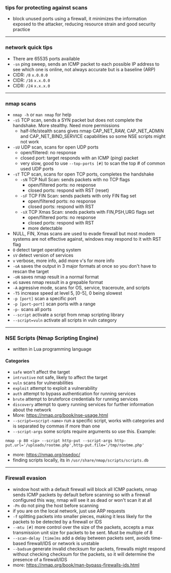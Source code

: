 ### tips for protecting against scans
- block unused ports using a firewall, it minimizes the information exposed to the attacker, reducing resource strain and good security practice
___
### network quick tips
- There are 65535 ports available
- `-sn` ping sweep, sends an ICMP packet to each possible IP address to see which one is online, not always accurate but is a baseline (ARP)
- CIDR: `/8` `x.0.0.0`
- CIDR: `/16` `x.x.0.0`
- CIDR: `/24` `x.x.x.0`
___
### nmap scans
- `nmap -h` or `man nmap` for help
- `-sS` TCP scan, sends a SYN packet but does not complete the handshake. More stealthy. Need more permissions
  - half-life/stealth scans gives nmap CAP_NET_RAW, CAP_NET_ADMIN and CAP_NET_BIND_SERVICE capabilities so some NSE scripts might not work 
- `-sU` UDP scan, scans for open UDP ports
  - open/filtered: no response
  - closed port: target responds with an ICMP (ping) packet
  - very slow, good to use `--top-ports [#]` to scan the top # of common used UDP ports
- `-sT` TCP scan, scans for open TCP ports, completes the handshake
  - `-sN` TCP Null Scan: sends packets with no TCP flags
    - open/filtered ports: no response
    - closed ports: respond with RST (reset)
  - `-sF` TCP FIN Scan: sends packets with only FIN flag set
    - open/filtered ports: no response
    - closed ports: respond with RST 
  - `-sX` TCP Xmas Scan: sneds packets with FIN,PSH,URG flags set
    - open/filtered ports: no response
    - closed ports: respond with RST
    - more detectable
- NULL, FIN, Xmas scans are used to evade firewall but most modern systems are not effective against, windows may respond to it with RST flag 
- `O` detect target operating system
- `sV` detect version of services
- `v` verbose, more info, add more v's for more info
- `-oA` saves the output in 3 major formats at once so you don't have to rescan the target
- `-oN` saves nmap result in a normal format
- `oG` saves nmap ressult in a grepable format
- `-A` agressive mode, scans for OS, service, traceroute, and scripts
- `-T5` increase speed at level 5, [0-5], 0 being slowest
- `-p [port]` scan a specific port
- `-p [port-port]` scan ports with a range
- `-p-` scans all ports
- `--script` activate a script from nmap scripting library
- `--script=vuln` activate all scripts in vuln category
___
### NSE Scripts (Nmap Scripting Engine)
- written in Lua programming language
#### Categories
- `safe` won't affect the target
- `intrustive` not safe, likely to affect the target
- `vuln` scans for vulnerabilities
- `exploit` attempt to exploit a vulnerability
- `auth` attempt to bypass authentication for running services
- `brute` attempt to bruteforce credentials for running services
- `discovery` attempt to query running services for further information about the network
- More: https://nmap.org/book/nse-usage.html
- `--script=<script-name>` run a specific script, works with categories and is separated by commas if more than one
- `--script-args` some scripts require arguments so use this.
Example: 
```
nmap -p 80 <ip> --script http-put --script-args http-put.url='/uploads/rootme.php',http-put.file='/tmp/rootme.php'
```
- more: https://nmap.org/nsedoc/
- finding scripts locally, its in `/usr/share/nmap/scripts/scripts.db`
___
### Firewall evasion
- window host with a default firewall will block all ICMP packets, nmap sends ICMP packets by default before scanning so with a firewall configured this way, nmap will see it as dead or won't scan it at all
- `-Pn` do not ping the host before scanning
- if you are on the local network, just use ARP requests
- `-f` splitting packets into smaller pieces, making it less likely for the packets to be detected by a firewall or IDS
- `--mtu [#]` more control over the size of the packets, accepts a max transmission unit size for packets to be sent. Must be multiple of 8
- `--scan-delay [time]ms` add a delay between packets sent, avoids time-based firewall/IDS or network is unstable
- `--badsum` generate invalid checksum for packets, firewalls might respond without checking checksum for the packets, so it will determine the presence of a firewall/IDS
- more: https://nmap.org/book/man-bypass-firewalls-ids.html
  



















